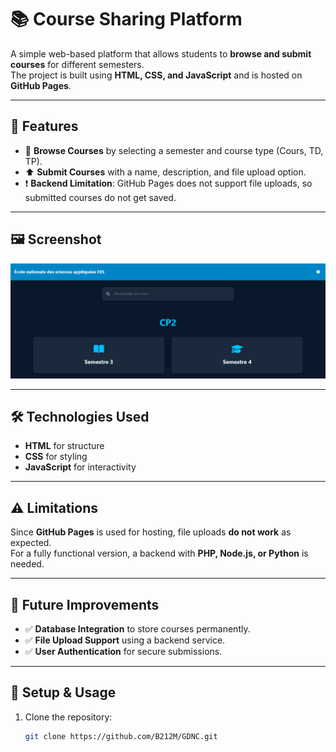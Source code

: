 # 📚 Course Sharing Platform

A simple web-based platform that allows students to **browse and submit courses** for different semesters.  
The project is built using **HTML, CSS, and JavaScript** and is hosted on **GitHub Pages**.

---

## 🚀 Features
- 📂 **Browse Courses** by selecting a semester and course type (Cours, TD, TP).  
- ⬆️ **Submit Courses** with a name, description, and file upload option.  
- ❗ **Backend Limitation**: GitHub Pages does not support file uploads, so submitted courses do not get saved.  

---

## 🖼️ Screenshot  
 ![First Look](firstLook.png) 

---

## 🛠️ Technologies Used
- **HTML** for structure  
- **CSS** for styling  
- **JavaScript** for interactivity  

---

## ⚠️ Limitations
Since **GitHub Pages** is used for hosting, file uploads **do not work** as expected.  
For a fully functional version, a backend with **PHP, Node.js, or Python** is needed.

---

## 📌 Future Improvements
- ✅ **Database Integration** to store courses permanently.  
- ✅ **File Upload Support** using a backend service.  
- ✅ **User Authentication** for secure submissions.  

---

## 📂 Setup & Usage  
1. Clone the repository:  
   ```sh
   git clone https://github.com/B212M/GDNC.git
